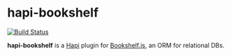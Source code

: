 # hapi-bookshelf

[![Build Status](https://oberon.unibe.ch:443/jenkins/job/hapi-bookshelf/badge/icon)](
https://oberon.unibe.ch:443/jenkins/job/hapi-bookshelf/)

**hapi-bookshelf** is a [Hapi](http://hapijs.com) plugin for [Bookshelf.js](
http://bookshelfjs.org),
an ORM for relational DBs.
